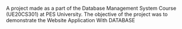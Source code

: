 A project made as a part of the Database Management System Course (UE20CS301) at PES University. The objective of the project was to demonstrate the Website Application With DATABASE
